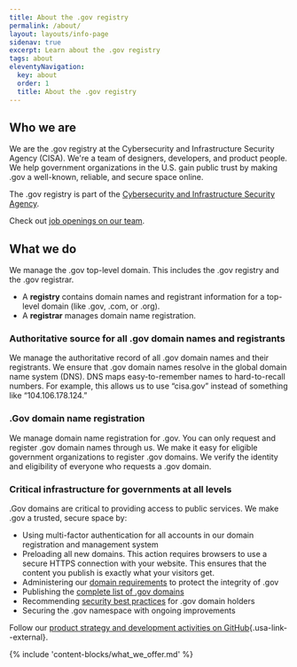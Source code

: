 ```yaml
---
title: About the .gov registry
permalink: /about/
layout: layouts/info-page
sidenav: true
excerpt: Learn about the .gov registry
tags: about
eleventyNavigation:
  key: about
  order: 1
  title: About the .gov registry
---
```

  

## Who we are

We are the .gov registry at the Cybersecurity and Infrastructure Security Agency (CISA). We're a team of designers, developers, and product people. We help government organizations in the U.S. gain public trust by making .gov a well-known, reliable, and secure space online.

The .gov registry is part of the [Cybersecurity and Infrastructure Security Agency](https://www.cisa.gov/). 

Check out [job openings on our team](jobs).

## What we do

We manage the .gov top-level domain. This includes the .gov registry and the .gov registrar.

- A **registry** contains domain names and registrant information for a top-level domain (like .gov, .com, or .org).
- A **registrar** manages domain name registration.

### Authoritative source for all .gov domain names and registrants

We manage the authoritative record of all .gov domain names and their registrants. We ensure that .gov domain names resolve in the global domain name system (DNS). DNS maps easy-to-remember names to hard-to-recall numbers. For example, this allows us to use “cisa.gov” instead of something like “104.106.178.124.”

### .Gov domain name registration

We manage domain name registration for .gov. You can only request and register .gov domain names through us. We make it easy for eligible government organizations to register .gov domains. We verify the identity and eligibility of everyone who requests a .gov domain.


### Critical infrastructure for governments at all levels

.Gov domains are critical to providing access to public services. We make .gov a trusted, secure space by:

- Using multi-factor authentication for all accounts in our domain registration and management system
- Preloading all new domains. This action requires browsers to use a secure HTTPS connection with your website. This ensures that the content you publish is exactly what your visitors get.
- Administering our [domain requirements](../domains/requirements) to protect the integrity of .gov
- Publishing the [complete list of .gov domains](data)
- Recommending [security best practices](../domains/security/) for .gov domain holders
- Securing the .gov namespace with ongoing improvements

Follow our [product strategy and development activities on GitHub](https://github.com/cisagov/getgov/tree/main/docs/product){.usa-link--external}.

{% include 'content-blocks/what_we_offer.md' %}
